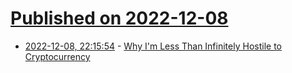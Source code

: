 # [Published on 2022-12-08](index.md)

* [2022-12-08, 22:15:54](https://news.ycombinator.com/item?id=33914469) - [Why I'm Less Than Infinitely Hostile to Cryptocurrency](https://astralcodexten.substack.com/p/why-im-less-than-infinitely-hostile)

